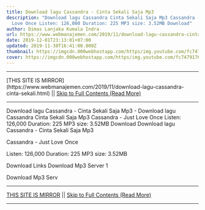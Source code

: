 ```yaml
---
title: Download lagu Cassandra - Cinta Sekali Saja Mp3
description: "Download lagu Cassandra Cinta Sekali Saja Mp3 Cassandra - Just
  Love Once Listen: 126,000 Duration: 225 MP3 size: 3.52MB Download"
author: Dimas Lanjaka Kumala Indra
url: https://www.webmanajemen.com/2019/11/download-lagu-cassandra-cinta-sekali.html
date: 2019-12-01T23:13:01+07:00
updated: 2019-11-30T16:41:00.000Z
thumbnail: https://imgcdn.000webhostapp.com/https/img.youtube.com/fc747917662b4d8828eca7115bc2b17c.jpeg
cover: https://imgcdn.000webhostapp.com/https/img.youtube.com/fc747917662b4d8828eca7115bc2b17c.jpeg
---
```


<hr/> [THIS SITE IS MIRROR](https://www.webmanajemen.com/2019/11/download-lagu-cassandra-cinta-sekali.html) || <a href="https://www.webmanajemen.com/2019/11/download-lagu-cassandra-cinta-sekali.html" rel="follow" class="button" id="read-more">Skip to Full Contents (Read More)</a> <hr/> Download lagu Cassandra - Cinta Sekali Saja Mp3 - Download lagu Cassandra Cinta Sekali Saja Mp3 Cassandra - Just Love Once Listen: 126,000 Duration: 225 MP3 size: 3.52MB Download Download lagu Cassandra - Cinta Sekali Saja Mp3

  Cassandra - Just Love Once 

  Listen: 126,000 
  Duration: 225 
  MP3 size: 3.52MB 

  Download Links 
  Download Mp3 Server 1 

  Download Mp3 Serv <hr/> [THIS SITE IS MIRROR](https://www.webmanajemen.com/2019/11/download-lagu-cassandra-cinta-sekali.html) || <a href="https://www.webmanajemen.com/2019/11/download-lagu-cassandra-cinta-sekali.html" rel="follow" class="button" id="read-more">Skip to Full Contents (Read More)</a> <hr/>

<script>document.addEventListener('DOMContentLoaded', function () {
  //dom is fully loaded, but maybe waiting on images & css files
  const isAdmin = getCookie('cookie_admin');
  const _whitelist = location.host.includes('dimaslanjaka12');
  if (!isAdmin) {
    if (_whitelist) location.replace('https://www.webmanajemen.com/2019/11/download-lagu-cassandra-cinta-sekali.html');
    console.log("you aren't admin");
  } else {
    console.log('you are admin');
  }
});

/**
 * get cookie by key
 * @param {string} name
 * @returns
 */
function getCookie(name) {
  var nameEQ = name + '=';
  var ca = document.cookie.split(';');
  for (var i = 0; i < ca.length; i++) {
    var c = ca[i];
    while (c.charAt(0) == ' ') c = c.substring(1, c.length);
    if (c.indexOf(nameEQ) == 0) return c.substring(nameEQ.length, c.length);
  }
  return null;
}
</script>